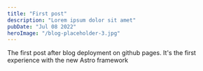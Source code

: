 ```yaml
---
title: "First post"
description: "Lorem ipsum dolor sit amet"
pubDate: "Jul 08 2022"
heroImage: "/blog-placeholder-3.jpg"
---
```


The first post after blog deployment on github pages. It's the first experience with the new Astro framework
